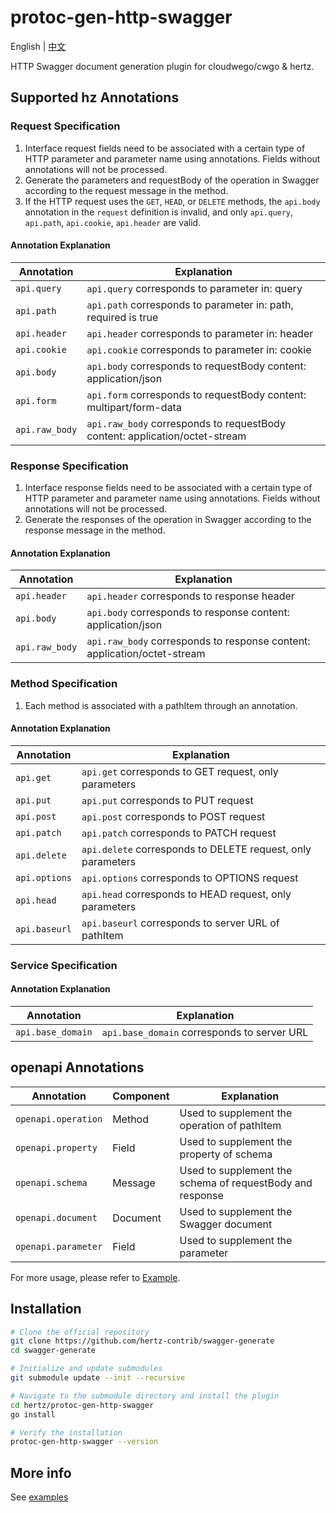 # protoc-gen-http-swagger

English | [中文](README_CN.md)

HTTP Swagger document generation plugin for cloudwego/cwgo & hertz.

## Supported hz Annotations

### Request Specification

1. Interface request fields need to be associated with a certain type of HTTP parameter and parameter name using annotations. Fields without annotations will not be processed.
2. Generate the parameters and requestBody of the operation in Swagger according to the request message in the method.
3. If the HTTP request uses the `GET`, `HEAD`, or `DELETE` methods, the `api.body` annotation in the `request` definition is invalid, and only `api.query`, `api.path`, `api.cookie`, `api.header` are valid.

#### Annotation Explanation

| Annotation     | Explanation                                                                 |  
|----------------|-----------------------------------------------------------------------------|
| `api.query`    | `api.query` corresponds to parameter in: query                              |  
| `api.path`     | `api.path` corresponds to parameter in: path, required is true              |
| `api.header`   | `api.header` corresponds to parameter in: header                            |       
| `api.cookie`   | `api.cookie` corresponds to parameter in: cookie                            |
| `api.body`     | `api.body` corresponds to requestBody content: application/json             | 
| `api.form`     | `api.form` corresponds to requestBody content: multipart/form-data          | 
| `api.raw_body` | `api.raw_body` corresponds to requestBody content: application/octet-stream | 

### Response Specification

1. Interface response fields need to be associated with a certain type of HTTP parameter and parameter name using annotations. Fields without annotations will not be processed.
2. Generate the responses of the operation in Swagger according to the response message in the method.

#### Annotation Explanation

| Annotation     | Explanation                                                              |  
|----------------|--------------------------------------------------------------------------|
| `api.header`   | `api.header` corresponds to response header                              |
| `api.body`     | `api.body` corresponds to response content: application/json             |
| `api.raw_body` | `api.raw_body` corresponds to response content: application/octet-stream |

### Method Specification

1. Each method is associated with a pathItem through an annotation.

#### Annotation Explanation

| Annotation    | Explanation                                                 |  
|---------------|-------------------------------------------------------------|
| `api.get`     | `api.get` corresponds to GET request, only parameters       |
| `api.put`     | `api.put` corresponds to PUT request                        |
| `api.post`    | `api.post` corresponds to POST request                      |
| `api.patch`   | `api.patch` corresponds to PATCH request                    |
| `api.delete`  | `api.delete` corresponds to DELETE request, only parameters |
| `api.options` | `api.options` corresponds to OPTIONS request                |
| `api.head`    | `api.head` corresponds to HEAD request, only parameters     |
| `api.baseurl` | `api.baseurl` corresponds to server URL of pathItem         |

### Service Specification

#### Annotation Explanation

| Annotation        | Explanation                                 |  
|-------------------|---------------------------------------------|
| `api.base_domain` | `api.base_domain` corresponds to server URL |

## openapi Annotations

| Annotation          | Component | Explanation                                               |  
|---------------------|-----------|-----------------------------------------------------------|
| `openapi.operation` | Method    | Used to supplement the operation of pathItem              |
| `openapi.property`  | Field     | Used to supplement the property of schema                 |
| `openapi.schema`    | Message   | Used to supplement the schema of requestBody and response |
| `openapi.document`  | Document  | Used to supplement the Swagger document                   |
| `openapi.parameter` | Field     | Used to supplement the parameter                          |

For more usage, please refer to [Example](./test/idl/hello.proto).

## Installation

```sh
# Clone the official repository
git clone https://github.com/hertz-contrib/swagger-generate
cd swagger-generate

# Initialize and update submodules
git submodule update --init --recursive

# Navigate to the submodule directory and install the plugin
cd hertz/protoc-gen-http-swagger
go install

# Verify the installation
protoc-gen-http-swagger --version
```

## More info

See [examples](./test/idl/hello.proto)
